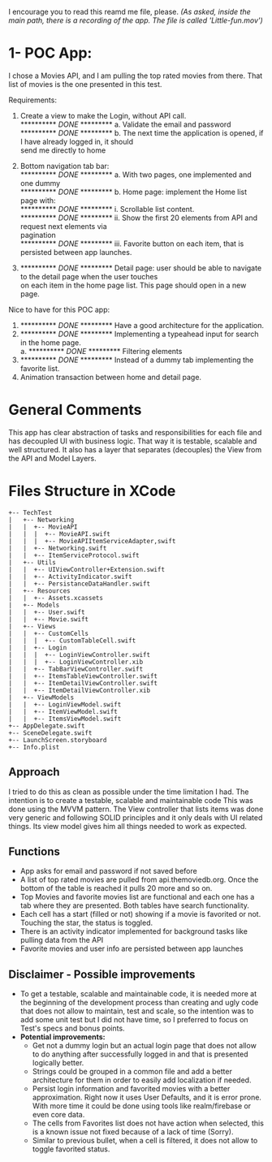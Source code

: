 I encourage you to read this reamd me file, please.
*(As asked, inside the main path, there is a recording of the app. The file is called 'Little-fun.mov')*
# 1- POC App:  
I chose a Movies API, and I am pulling the top rated movies from there.
That list of movies is the one presented in this test.

Requirements:  
1. Create a view to make the Login, without API call.  
********** *DONE* ********* a.  Validate the email and password  
********** *DONE* ********* b.  The next time the application is opened, if I have  already logged in, it should  
send me directly to home  

2.  Bottom navigation tab bar:  
********** *DONE* *********  a.  With two pages, one implemented and one dummy  
********** *DONE* *********  b.  Home page: implement the Home list page with:  
********** *DONE* *********         i.  Scrollable list content.  
********** *DONE* ********* ii.  Show the first 20 elements from API and request next  elements via  
pagination  
********** *DONE* ********* iii.  Favorite button on each item, that is persisted between  app launches.  

3.  ********** *DONE* ********* Detail page: user should be able to navigate to the  detail page when the user touches  
on each item in the home page list. This page should  open in a new page.  


Nice to have for this POC app:  
1.  ********** *DONE* ********* Have a good architecture for the application.  
2. ********** *DONE* *********  Implementing a typeahead input for search in the home  page.  
a. ********** *DONE* *********  Filtering elements  
3.  ********** *DONE* ********* Instead of a dummy tab implementing the favorite list.  
4.  Animation transaction between home and detail page.

# General Comments
This app has clear abstraction of tasks and responsibilities for each file and has decoupled UI with business logic. That way it is testable, scalable and well structured.
It also has a layer that separates (decouples) the View from the API and Model Layers.

# Files Structure in XCode

```
+-- TechTest
|   +-- Networking
|   |  +-- MovieAPI
|   |  |  +-- MovieAPI.swift
|   |  |  +-- MovieAPIItemServiceAdapter,swift
|   |  +-- Networking.swift
|   |  +-- ItemServiceProtocol.swift
|   +-- Utils
|   |  +-- UIViewController+Extension.swift
|   |  +-- ActivityIndicator.swift
|   |  +-- PersistanceDataHandler.swift
|   +-- Resources
|   |  +-- Assets.xcassets
|   +-- Models
|   |  +-- User.swift
|   |  +-- Movie.swift
|   +-- Views
|   |  +-- CustomCells
|   |  |  +-- CustomTableCell.swift
|   |  +-- Login
|   |  |  +-- LoginViewController.swift
|   |  |  +-- LoginViewController.xib
|   |  +-- TabBarViewController.swift
|   |  +-- ItemsTableViewController.swift
|   |  +-- ItemDetailViewController.swift
|   |  +-- ItemDetailViewController.xib
|   +-- ViewModels
|   |  +-- LoginViewModel.swift
|   |  +-- ItemViewModel.swift
|   |  +-- ItemsViewModel.swift
+-- AppDelegate.swift
+-- SceneDelegate.swift
+-- LaunchScreen.storyboard
+-- Info.plist
```

## Approach
I tried to do this as clean as possible under the time limitation I had. The intention is to create a testable, scalable and maintainable code
This was done using the MVVM pattern.
The View controller that lists items was done very generic and following SOLID principles and it only deals with UI related things. Its view model gives him all things needed to work as expected.

## Functions

 - App asks for email and password if not saved before
 - A list of top rated movies are pulled from api.themoviedb.org. Once the bottom of the table is reached it pulls 20 more and so on.
 - Top Movies and favorite movies list are functional and each one has a tab where they are presented. Both tables have search functionality.
 - Each cell has a start (filled or not) showing if a movie is favorited or not. Touching the star, the status is toggled.
 - There is an activity indicator implemented for background tasks like pulling data from the API
 - Favorite movies and user info are persisted between app launches

## Disclaimer - Possible improvements

 - To get a testable, scalable and maintainable code, it is needed more at the beginning of the development process than creating and ugly code that does not allow to maintain, test and scale, so the intention was to add some unit test but I did not have time, so I preferred to focus on Test's specs and bonus points.
 - **Potential improvements:**
	 -  Get not a dummy login but an actual login page that does not allow to do anything after successfully logged in and that is presented logically better.
	 - Strings could be grouped in a common file and add a better architecture for them in order to easily add localization if needed.
	 - Persist login information and favorited movies with a better approximation. Right now it uses User Defaults, and it is error prone. With more time it could be done using tools like realm/firebase or even core data.
	 - The cells from Favorites list does not have action when selected, this is a known issue not fixed because of a lack of time (Sorry).
	 - Similar to previous bullet, when a cell is filtered, it does not allow to toggle favorited status.

